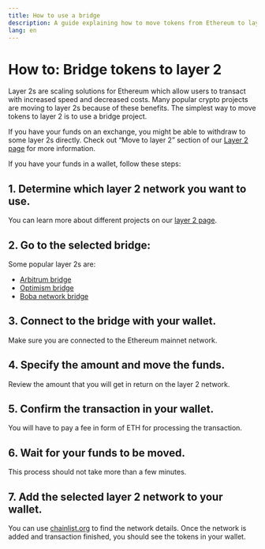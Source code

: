 ```yaml
---
title: How to use a bridge
description: A guide explaining how to move tokens from Ethereum to layer 2 using a bridge.
lang: en
---
```


# How to: Bridge tokens to layer 2

Layer 2s are scaling solutions for Ethereum which allow users to transact with increased speed and decreased costs. Many popular crypto projects are moving to layer 2s because of these benefits. The simplest way to move tokens to layer 2 is to use a bridge project.

If you have your funds on an exchange, you might be able to withdraw to some layer 2s directly. Check out “Move to layer 2” section of our  [Layer 2 page](https://ethereum.org/en/layer-2/) for more information.

If you have your funds in a wallet, follow these steps:

## 1. Determine which layer 2 network you want to use.
You can learn more about different projects on our [layer 2 page](https://ethereum.org/en/layer-2/).

## 2. Go to the selected bridge:
Some popular layer 2s are:
- [Arbitrum bridge](https://bridge.arbitrum.io/?l2ChainId=42161)
- [Optimism bridge](https://app.optimism.io/bridge/deposit)
- [Boba network bridge](https://gateway.boba.network/)

## 3. Connect to the bridge with your wallet.
Make sure you are connected to the Ethereum mainnet network. 

## 4. Specify the amount and move the funds.
Review the amount that you will get in return on the layer 2 network.

## 5. Confirm the transaction in your wallet.
You will have to pay a fee in form of ETH for processing the transaction.

## 6. Wait for your funds to be moved.
This process should not take more than a few minutes.

## 7. Add the selected layer 2 network to your wallet.
You can use [chainlist.org](http://chainlist.org) to find the network details. Once the network is added and transaction finished, you should see the tokens in your wallet.
